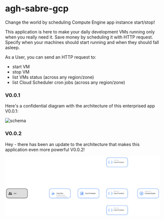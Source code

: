 # agh-sabre-gcp

Change the world by scheduling Compute Engine app instance start/stop! 

This application is here to make your daily development VMs running only when you really need it. Save money by scheduling it with HTTP request. Specify when your machines should start running and when they should fall asleep. 

As a User, you can send an HTTP request to: 
- start VM
- stop VM
- list VMs status (across any region/zone)
- list Cloud Scheduler cron jobs (across any region/zone)

### V0.0.1

Here's a confidential diagram with the architecture of this enterprised app V0.0.1:  

![schema](https://user-images.githubusercontent.com/56227920/208011123-b69421f2-b205-48f3-bcec-3d1a1b077b0e.png)


### V0.0.2

Hey - there has been an update to the architecture that makes this application even more powerful V0.0.2!

![schema](https://raw.githubusercontent.com/HappyButter/agh-sabre-gcp/main/schema_1.png)


